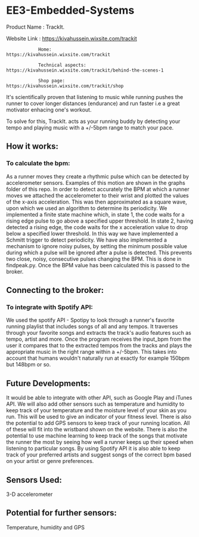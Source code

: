 # EE3-Embedded-Systems
Product Name : TrackIt.

Website Link :  https://kivahussein.wixsite.com/trackit

                Home:                  https://kivahussein.wixsite.com/trackit

                Technical aspects:     https://kivahussein.wixsite.com/trackit/behind-the-scenes-1
                
                Shop page:             https://kivahussein.wixsite.com/trackit/shop

It's scientifically proven that listening to music while running pushes the runner to cover longer distances (endurance) and run faster i.e a great motivator enhacing one's workout.

To solve for this, TrackIt. acts as your running buddy by detecting your tempo and playing music with a +/-5bpm range to match your pace.

## How it works:
### To calculate the bpm:
As a runner moves they create a rhythmic pulse which can be detected by accelerometer sensors. Examples of this motion are shown in the 
graphs folder of this repo. In order to detect accurately the BPM at which a runner moves we attached the accelerometer to their wrist
and plotted the values of the x-axis acceleration. This was then approximated as a square wave, upon which we used an algorithm to 
determine its periodicity. We implemented a finite state machine which, in state 1, the code waits for a rising edge pulse to go above a specified upper threshold. In state 2, having detected a rising edge, the code waits for the x acceleration value to drop below a specified lower threshold. In this way we have implemented a Schmitt trigger to detect periodicity. We have also implemented a mechanism to ignore noisy pulses, by setting the minimum possible value during which a pulse will be ignored after a pulse is detected. This prevents two close, noisy, consecutive pulses changing the BPM. This is done in findpeak.py.
Once the BPM value has been calculated this is passed to the broker. 

## Connecting to the broker:


### To integrate with Spotify API:
We used the spotify API - Spotipy to look through a runner's favorite running playlist that includes songs of all and any tempos. It traverses through your favorite songs and extracts the track's audio features such as tempo, artist and more.
Once the program receives the input_bpm from the user it compares that to the extracted tempos from the tracks and plays the appropriate music in the right range within a +/-5bpm. This takes into account that humans wouldn't naturally run at exactly for example 150bpm but 148bpm or so.

## Future Developments:
It would be able to integrate with other API, such as Google Play and iTunes API. We will also add other sensors such as temperature and humidity to keep track of your temperature and the moisture level of your skin as you run. This will be used to give an indicator of your fitness level. There is also the potential to add GPS sensors to keep track of your running location. All of these will fit into the wristband shown on the website. There is also the potential to use machine learning to keep track of the songs that motivate the runner the most by seeing how well a runner keeps up their speed when listening to particular songs. By using Spotify API it is also able to keep track of your preferred artists and suggest songs of the correct bpm based on your artist or genre preferences.  

## Sensors Used: 
3-D accelerometer
## Potential for further sensors: 
Temperature, humidity and GPS
